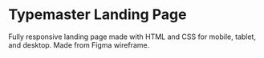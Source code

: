 # Typemaster Landing Page

Fully responsive landing page made with HTML and CSS for mobile, tablet, and desktop. Made from Figma wireframe.
